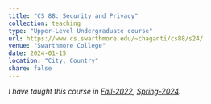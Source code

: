 ```yaml
---
title: "CS 88: Security and Privacy"
collection: teaching
type: "Upper-Level Undergraduate course"
url: https://www.cs.swarthmore.edu/~chaganti/cs88/s24/
venue: "Swarthmore College"
date: 2024-01-15
location: "City, Country"
share: false
---
```


*I have taught this course in [Fall-2022](https://www.cs.swarthmore.edu/~chaganti/cs88/f22/), 
[Spring-2024](https://www.cs.swarthmore.edu/~chaganti/cs88/s24/).*
